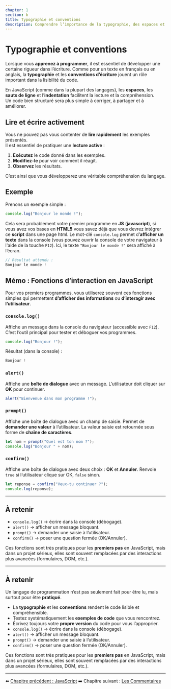 ```yaml
---
chapter: 1
section: b
title: Typographie et conventions
description: Comprendre l’importance de la typographie, des espaces et des conventions dans l’écriture du code JavaScript.
---
```


# Typographie et conventions

Lorsque vous **apprenez à programmer**, il est essentiel de développer une certaine rigueur dans l’écriture. Comme pour un texte en français ou en anglais, la **typographie** et les **conventions d’écriture** jouent un rôle important dans la lisibilité du code.

En JavaScript (comme dans la plupart des langages), les **espaces**, les **sauts de ligne** et l’**indentation** facilitent la lecture et la compréhension.  
Un code bien structuré sera plus simple à corriger, à partager et à améliorer.

## Lire et écrire activement

Vous ne pouvez pas vous contenter de **lire rapidement** les exemples présentés.  
Il est essentiel de pratiquer une **lecture active** :

1. **Exécutez** le code donné dans les exemples.  
2. **Modifiez-le** pour voir comment il réagit.  
3. **Observez** les résultats.  

C’est ainsi que vous développerez une véritable compréhension du langage.

## Exemple

Prenons un exemple simple :

```javascript
console.log("Bonjour le monde !");
```

Cela sera probablement votre premier programme en **JS** (**javascript**), si vous avez vos bases en **HTML5** vous savez déjà que vous devrez intégrer ce **script** dans une page html. 
Le mot-clé `console.log` permet d’**afficher un texte** dans la console (vous pouvez ouvrir la console de votre navigateur à l'aide de la touche `F12`).
Ici, le texte `"Bonjour le monde !"` sera affiché à l’écran.

```javascript
// Résultat attendu :
Bonjour le monde !
```


## Mémo : Fonctions d’interaction en JavaScript

Pour vos premiers programmes, vous utiliserez souvent ces fonctions simples qui permettent **d’afficher des informations** ou **d’interagir avec l’utilisateur**.

### `console.log()`
Affiche un message dans la console du navigateur (accessible avec `F12`).  
C’est l’outil principal pour tester et déboguer vos programmes.

```javascript
console.log("Bonjour !");
```

Résultat (dans la console) :

```javascript
Bonjour !
```


### `alert()`

Affiche une **boîte de dialogue** avec un message.
L’utilisateur doit cliquer sur **OK** pour continuer.

```javascript
alert("Bienvenue dans mon programme !");
```


### `prompt()`

Affiche une boîte de dialogue avec un champ de saisie.
Permet de **demander une valeur** à l’utilisateur. La valeur saisie est retournée sous forme de **chaîne de caractères**.

```javascript
let nom = prompt("Quel est ton nom ?");
console.log("Bonjour " + nom);
```


### `confirm()`

Affiche une boîte de dialogue avec deux choix : **OK** et **Annuler**.
Renvoie `true` si l’utilisateur clique sur OK, `false` sinon.

```javascript
let reponse = confirm("Veux-tu continuer ?");
console.log(reponse);
```

---

## À retenir

* `console.log()` → écrire dans la console (débogage).
* `alert()` → afficher un message bloquant.
* `prompt()` → demander une saisie à l’utilisateur.
* `confirm()` → poser une question fermée (OK/Annuler).

Ces fonctions sont très pratiques pour les **premiers pas** en JavaScript, mais dans un projet sérieux, elles sont souvent remplacées par des interactions plus avancées (formulaires, DOM, etc.).



---

## À retenir

Un langage de programmation n’est pas seulement fait pour être lu, mais surtout pour être **pratiqué**. 

- La **typographie** et les **conventions** rendent le code lisible et compréhensible.  
- Testez systématiquement les **exemples de code** que vous rencontrez.
- Écrivez toujours votre **propre version** du code pour vous l’approprier.
- `console.log()` → écrire dans la console (débogage).
- `alert()` → afficher un message bloquant.
- `prompt()` → demander une saisie à l’utilisateur.
- `confirm()` → poser une question fermée (OK/Annuler).

Ces fonctions sont très pratiques pour les **premiers pas** en JavaScript, mais dans un projet sérieux, elles sont souvent remplacées par des interactions plus avancées (formulaires, DOM, etc.).

---

⬅️ [Chapitre précédent : JavaScript](./a_JavaScript.md)
➡️ Chapitre suivant : [Les Commentaires](../02_basics/a_Commentaires.md)